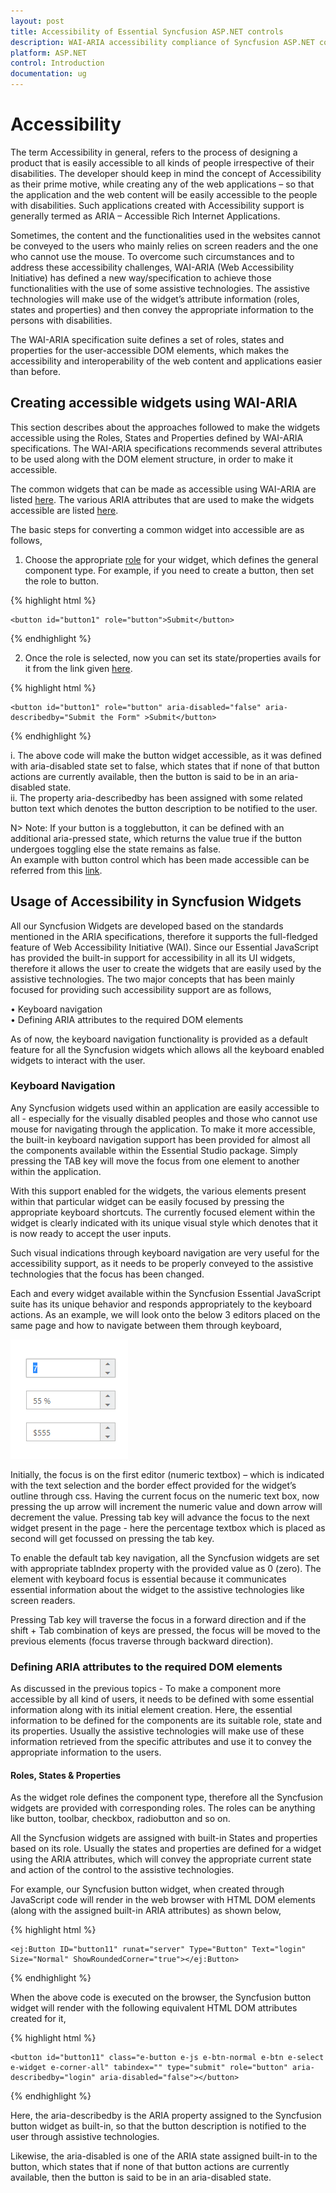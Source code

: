 ```yaml
---
layout: post
title: Accessibility of Essential Syncfusion ASP.NET controls
description: WAI-ARIA accessibility compliance of Syncfusion ASP.NET controls
platform: ASP.NET
control: Introduction
documentation: ug
---
```


# Accessibility

The term Accessibility in general, refers to the process of designing a product that is easily accessible to all kinds of people irrespective of their disabilities. The developer should keep in mind the concept of Accessibility as their prime motive, while creating any of the web applications – so that the application and the web content will be easily accessible to the people with disabilities. Such applications created with Accessibility support is generally termed as ARIA – Accessible Rich Internet Applications. 

Sometimes, the content and the functionalities used in the websites cannot be conveyed to the users who mainly relies on screen readers and the one who cannot use the mouse. To overcome such circumstances and to address these accessibility challenges, WAI-ARIA (Web Accessibility Initiative) has defined a new way/specification to achieve those functionalities with the use of some assistive technologies. The assistive technologies will make use of the widget’s attribute information (roles, states and properties) and then convey the appropriate information to the persons with disabilities.

The WAI-ARIA specification suite defines a set of roles, states and properties for the user-accessible DOM elements, which makes the accessibility and interoperability of the web content and applications easier than before.

## Creating accessible widgets using WAI-ARIA

This section describes about the approaches followed to make the widgets accessible using the Roles, States and Properties defined by WAI-ARIA specifications. The WAI-ARIA specifications recommends several attributes to be used along with the DOM element structure, in order to make it accessible.

The common widgets that can be made as accessible using WAI-ARIA are listed [here](https://www.w3.org/WAI/PF/aria-practices/%20-%20aria_ex). The various ARIA attributes that are used to make the widgets accessible are listed [here](https://msdn.microsoft.com/en-us/library/hh801958%28v=vs.85%29.aspx).

The basic steps for converting a common widget into accessible are as follows, 

1.	Choose the appropriate [role](https://www.w3.org/WAI/PF/aria/roles.html) for your widget, which defines the general component type. For example, if you need to create a button, then set the role to button.

{% highlight html %}

    <button id="button1" role="button">Submit</button>

{% endhighlight %}

2.	Once the role is selected, now you can set its state/properties avails for it from the link given [here](https://www.w3.org/WAI/PF/aria/states_and_properties#aria-describedby).

{% highlight html %}

    <button id="button1" role="button" aria-disabled="false" aria-describedby="Submit the Form" >Submit</button>

{% endhighlight %}

i.	The above code will make the button widget accessible, as it was defined with aria-disabled state set to false, which states that if none of that button actions are currently available, then the button is said to be in an aria-disabled state. <BR>
ii.	The property aria-describedby has been assigned with some related button text which denotes the button description to be notified to the user.

N> Note: If your button is a togglebutton, it can be defined with an additional aria-pressed state, which returns the value true if the button undergoes toggling else the state remains as false.<BR>
An example with button control which has been made accessible can be referred from this [link](http://www.oaa-accessibility.org/examplep/button1/).

## Usage of Accessibility in Syncfusion Widgets

All our Syncfusion Widgets are developed based on the standards mentioned in the ARIA specifications, therefore it supports the full-fledged feature of Web Accessibility Initiative (WAI). Since our Essential JavaScript has provided the built-in support for accessibility in all its UI widgets, therefore it allows the user to create the widgets that are easily used by the assistive technologies. The two major concepts that has been mainly focused for providing such accessibility support are as follows,

•	Keyboard navigation <BR>
•	Defining ARIA attributes to the required DOM elements <BR>

As of now, the keyboard navigation functionality is provided as a default feature for all the Syncfusion widgets which allows all the keyboard enabled widgets to interact with the user. 

### Keyboard Navigation

Any Syncfusion widgets used within an application are easily accessible to all - especially for the visually disabled peoples and those who cannot use mouse for navigating through the application. To make it more accessible, the built-in keyboard navigation support has been provided for almost all the components available within the Essential Studio package. Simply pressing the TAB key will move the focus from one element to another within the application.

With this support enabled for the widgets, the various elements present within that particular widget can be easily focused by pressing the appropriate keyboard shortcuts. The currently focused element within the widget is clearly indicated with its unique visual style which denotes that it is now ready to accept the user inputs. 

Such visual indications through keyboard navigation are very useful for the accessibility support, as it needs to be properly conveyed to the assistive technologies that the focus has been changed.

Each and every widget available within the Syncfusion Essential JavaScript suite has its unique behavior and responds appropriately to the keyboard actions. As an example, we will look onto the below 3 editors placed on the same page and how to navigate between them through keyboard,

 ![](Core_images/Accessibility1.png)

Initially, the focus is on the first editor (numeric textbox) – which is indicated with the text selection and the border effect provided for the widget’s outline through css.
Having the current focus on the numeric text box, now pressing the up arrow will increment the numeric value and down arrow will decrement the value. Pressing tab key will advance the focus to the next widget present in the page - here the percentage textbox which is placed as second will get focussed on pressing the tab key. 

To enable the default tab key navigation, all the Syncfusion widgets are set with appropriate tabIndex property with the provided value as 0 (zero). The element with keyboard focus is essential because it communicates essential information about the widget to the assistive technologies like screen readers.

Pressing Tab key will traverse the focus in a forward direction and if the shift + Tab combination of keys are pressed, the focus will be moved to the previous elements (focus traverse through backward direction).

### Defining ARIA attributes to the required DOM elements

As discussed in the previous topics - To make a component more accessible by all kind of users, it needs to be defined with some essential information along with its initial element creation. Here, the essential information to be defined for the components are its suitable role, state and its properties. Usually the assistive technologies will make use of these information retrieved from the specific attributes and use it to convey the appropriate information to the users.

#### Roles, States & Properties

As the widget role defines the component type, therefore all the Syncfusion widgets are provided with corresponding roles. The roles can be anything like button, toolbar, checkbox, radiobutton and so on.

All the Syncfusion widgets are assigned with built-in States and properties based on its role. Usually the states and properties are defined for a widget using the ARIA attributes, which will convey the appropriate current state and action of the control to the assistive technologies. 

For example, our Syncfusion button widget, when created through JavaScript code will render in the web browser with HTML DOM elements (along with the assigned built-in ARIA attributes) as shown below,

{% highlight html %}

    <ej:Button ID="button11" runat="server" Type="Button" Text="login" Size="Normal" ShowRoundedCorner="true"></ej:Button>

{% endhighlight %}

When the above code is executed on the browser, the Syncfusion button widget will render with the following equivalent HTML DOM attributes created for it,

{% highlight html %}

    <button id="button11" class="e-button e-js e-btn-normal e-btn e-select e-widget e-corner-all" tabindex="" type="submit" role="button" aria-describedby="login" aria-disabled="false"></button>

{% endhighlight %}

Here, the aria-describedby is the ARIA property assigned to the Syncfusion button widget as built-in, so that the button description is notified to the user through assistive technologies.

Likewise, the aria-disabled is one of the ARIA state assigned built-in to the button, which states that if none of that button actions are currently available, then the button is said to be in an aria-disabled state.
